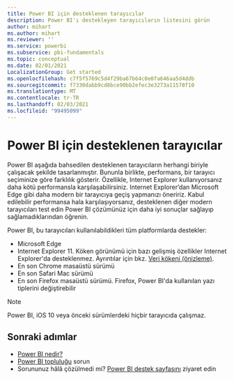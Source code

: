 ```yaml
---
title: Power BI için desteklenen tarayıcılar
description: Power BI'ı destekleyen tarayıcıların listesini görün
author: mihart
ms.author: mihart
ms.reviewer: ''
ms.service: powerbi
ms.subservice: pbi-fundamentals
ms.topic: conceptual
ms.date: 02/01/2021
LocalizationGroup: Get started
ms.openlocfilehash: c7f5f5769c5d4f29ba67b64c0e0fa646aa5d4ddb
ms.sourcegitcommit: f7330dabb9cd8bce90bb2efec3e3273a11578f10
ms.translationtype: MT
ms.contentlocale: tr-TR
ms.lasthandoff: 02/03/2021
ms.locfileid: "99495099"
---
```

# <a name="supported-browsers-for-power-bi"></a>Power BI için desteklenen tarayıcılar

Power BI aşağıda bahsedilen desteklenen tarayıcıların herhangi biriyle çalışacak şekilde tasarlanmıştır. Bununla birlikte, performans, bir tarayıcı seçiminize göre farklılık gösterir. Özellikle, Internet Explorer kullanıyorsanız daha kötü performansla karşılaşabilirsiniz. Internet Explorer’dan Microsoft Edge gibi daha modern bir tarayıcıya geçiş yapmanızı öneririz. Kabul edilebilir performansa hala karşılaşıyorsanız, desteklenen diğer modern tarayıcıları test edin Power BI çözümünüz için daha iyi sonuçlar sağlayıp sağlamadıklarından öğrenin.

Power BI, bu tarayıcıları kullanılabildikleri tüm platformlarda destekler:

- Microsoft Edge
- Internet Explorer 11. Köken görünümü için bazı gelişmiş özellikler Internet Explorer'da desteklenmez. Ayrıntılar için bkz. [Veri kökeni (önizleme)](../collaborate-share/service-data-lineage.md).
- En son Chrome masaüstü sürümü
- En son Safari Mac sürümü
- En son Firefox masaüstü sürümü. Firefox, Power BI'da kullanılan yazı tiplerini değiştirebilir 

> [!NOTE]
> Power BI, iOS 10 veya önceki sürümlerdeki hiçbir tarayıcıda çalışmaz.

## <a name="next-steps"></a>Sonraki adımlar
* [Power BI nedir?](power-bi-overview.md)
* [Power BI topluluğu](https://community.powerbi.com/) sorun
* Sorununuz hâlâ çözülmedi mi? [Power BI destek sayfasını](https://powerbi.microsoft.com/support/) ziyaret edin
